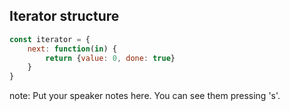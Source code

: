 ##  Iterator structure

```javascript
const iterator = {
    next: function(in) {
        return {value: 0, done: true}
    }
}
```

note:
    Put your speaker notes here.
    You can see them pressing 's'.
